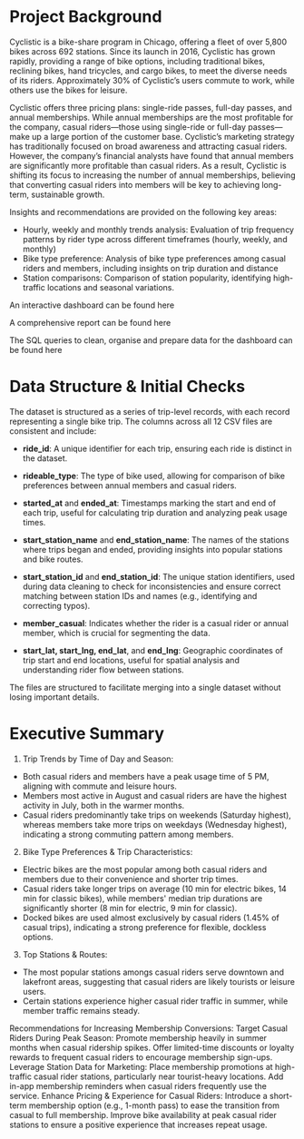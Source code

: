 # Project Background
Cyclistic is a bike-share program in Chicago, offering a fleet of over 5,800 bikes across 692 stations. Since its launch in 2016, Cyclistic has grown rapidly, providing a range of bike options, including traditional bikes, reclining bikes, hand tricycles, and cargo bikes, to meet the diverse needs of its riders. Approximately 30% of Cyclistic’s users commute to work, while others use the bikes for leisure.

Cyclistic offers three pricing plans: single-ride passes, full-day passes, and annual memberships. While annual memberships are the most profitable for the company, casual riders—those using single-ride or full-day passes—make up a large portion of the customer base. Cyclistic’s marketing strategy has traditionally focused on broad awareness and attracting casual riders. However, the company’s financial analysts have found that annual members are significantly more profitable than casual riders. As a result, Cyclistic is shifting its focus to increasing the number of annual memberships, believing that converting casual riders into members will be key to achieving long-term, sustainable growth.

Insights and recommendations are provided on the following key areas:
- Hourly, weekly and monthly trends analysis:  Evaluation of trip frequency patterns by rider type across different timeframes (hourly, weekly, and monthly)
- Bike type preference: Analysis of bike type preferences among casual riders and members, including insights on trip duration and distance
- Station comparisons: Comparison of station popularity, identifying high-traffic locations and seasonal variations.

An interactive dashboard can be found here

A comprehensive report can be found here

The SQL queries to clean, organise and prepare data for the dashboard can be found here

# Data Structure & Initial Checks
The dataset is structured as a series of trip-level records, with each record representing a single bike trip. The columns across all 12 CSV files are consistent and include:

- **ride_id**: A unique identifier for each trip, ensuring each ride is distinct in the dataset.

- **rideable_type**: The type of bike used, allowing for comparison of bike preferences between annual members and casual riders.

- **started_at** and **ended_at**: Timestamps marking the start and end of each trip, useful for calculating trip duration and analyzing peak usage times.

- **start_station_name** and **end_station_name**: The names of the stations where trips began and ended, providing insights into popular stations and bike routes.

- **start_station_id** and **end_station_id**: The unique station identifiers, used during data cleaning to check for inconsistencies and ensure correct matching between station IDs and names (e.g., identifying and correcting typos).

- **member_casual**: Indicates whether the rider is a casual rider or annual member, which is crucial for segmenting the data.

- **start_lat, start_lng, end_lat**, and **end_lng**: Geographic coordinates of trip start and end locations, useful for spatial analysis and understanding rider flow between stations.

The files are structured to facilitate merging into a single dataset without losing important details.

# Executive Summary
1. Trip Trends by Time of Day and Season:
  - Both casual riders and members have a peak usage time of 5 PM, aligning with commute and leisure hours.
  - Members most active in August and casual riders are have the highest activity in July, both in the warmer months.
  - Casual riders predominantly take trips on weekends (Saturday highest), whereas members take more trips on weekdays (Wednesday highest), indicating a strong commuting pattern among members.

2. Bike Type Preferences & Trip Characteristics:
  - Electric bikes are the most popular among both casual riders and members due to their convenience and shorter trip times.
  - Casual riders take longer trips on average (10 min for electric bikes, 14 min for classic bikes), while members' median trip durations are significantly shorter (8 min for electric, 9 min for classic).
  - Docked bikes are used almost exclusively by casual riders (1.45% of casual trips), indicating a strong preference for flexible, dockless options.

3. Top Stations & Routes:
  - The most popular stations amongs casual riders serve downtown and lakefront areas, suggesting that casual riders are likely tourists or leisure users.
  - Certain stations experience higher casual rider traffic in summer, while member traffic remains steady.

Recommendations for Increasing Membership Conversions:
Target Casual Riders During Peak Season:
Promote membership heavily in summer months when casual ridership spikes.
Offer limited-time discounts or loyalty rewards to frequent casual riders to encourage membership sign-ups.
Leverage Station Data for Marketing:
Place membership promotions at high-traffic casual rider stations, particularly near tourist-heavy locations.
Add in-app membership reminders when casual riders frequently use the service.
Enhance Pricing & Experience for Casual Riders:
Introduce a short-term membership option (e.g., 1-month pass) to ease the transition from casual to full membership.
Improve bike availability at peak casual rider stations to ensure a positive experience that increases repeat usage.
